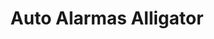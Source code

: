 ---
title: "Auto Alarmas Alligator"
url: /cholula-puebla/auto-alarmas-alligator/
shop: Autowerkstatt
---